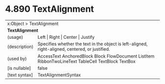 <html dir="LTR" xmlns:mshelp="http://msdn.microsoft.com/mshelp" xmlns:ddue="http://ddue.schemas.microsoft.com/authoring/2003/5" xmlns:xlink="http://www.w3.org/1999/xlink" xmlns:tool="http://www.microsoft.com/tooltip">

<body>
 <input type="hidden" id="userDataCache" class="userDataStyle">
 <input type="hidden" id="hiddenScrollOffset">
 <img id="dropDownImage" style="display:none; height:0; width:0;" src="../local/drpdown.gif">
 <img id="dropDownHoverImage" style="display:none; height:0; width:0;" src="../local/drpdown_orange.gif">
 <img id="collapseImage" style="display:none; height:0; width:0;" src="../local/collapse.gif">
 <img id="expandImage" style="display:none; height:0; width:0;" src="../local/exp.gif">
 <img id="collapseAllImage" style="display:none; height:0; width:0;" src="../local/collall.gif">
 <img id="expandAllImage" style="display:none; height:0; width:0;" src="../local/expall.gif">
 <img id="copyImage" style="display:none; height:0; width:0;" src="../local/copycode.gif">
 <img id="copyHoverImage" style="display:none; height:0; width:0;" src="../local/copycodeHighlight.gif">
 <div id="header"><h1 class="heading">4.890 TextAlignment</h1></div>

 <div id="mainSection">
 <div id="mainBody">
 <div id="allHistory" class="saveHistory" onsave="saveAll()" onload="loadAll()"></div>
 <p xmlns:wsd="http://wsdev.schemas.microsoft.com/authoring/2008/2" xmlns:msxsl="urn:schemas-microsoft-com:xslt" xmlns:script="urn:script" xmlns:build="urn:build">
 </p>
 <div id="sectionSection0" class="section" name="collapseableSection">
 <content xmlns="http://ddue.schemas.microsoft.com/authoring/2003/5" xmlns:wsd="http://wsdev.schemas.microsoft.com/authoring/2008/2" xmlns:msxsl="urn:schemas-microsoft-com:xslt" xmlns:script="urn:script" xmlns:build="urn:build">
 </content>
 </div>
 <div id="sectionSection1" class="section" name="collapseableSection">
 <content xmlns="http://ddue.schemas.microsoft.com/authoring/2003/5" xmlns:wsd="http://wsdev.schemas.microsoft.com/authoring/2008/2" xmlns:msxsl="urn:schemas-microsoft-com:xslt" xmlns:script="urn:script" xmlns:build="urn:build">
 <table class="ProtocolAuthoredTable" xmlns="">
 <tr><td colspan="2">
<mshelp:link keywords="c0d383e4-fcdb-4546-a06b-81c262fe2a5e" tabindex="0">x:Object</mshelp:link> &gt; <mshelp:link keywords="fa7005d0-49c8-4d03-a054-51c3c8b8675e" tabindex="0">TextAlignment</mshelp:link> </td>
 </tr>
 <tr><td colspan="2">
 <b>TextAlignment</b> </td>
 </tr>
 <tr><td><div class="indent0">(usage)</div></td>
 <td><mshelp:link keywords="9e79932d-f45e-4bc6-b72b-7e114caa2393" tabindex="0">Left</mshelp:link> | <mshelp:link keywords="9e79932d-f45e-4bc6-b72b-7e114caa2393" tabindex="0">Right</mshelp:link> | <mshelp:link keywords="9e79932d-f45e-4bc6-b72b-7e114caa2393" tabindex="0">Center</mshelp:link> | <mshelp:link keywords="9e79932d-f45e-4bc6-b72b-7e114caa2393" tabindex="0">Justify</mshelp:link></td>
 </tr>
 <tr><td><div class="indent0">(description)</div></td>
 <td>Specifies whether the text in the object is left-aligned, right-aligned, centered, or justified.</td>
 </tr>
 <tr><td><div class="indent0">(used by)</div></td>
 <td><mshelp:link keywords="631e8114-1c76-41f2-a845-5cee854c57de" tabindex="0">AccessText</mshelp:link> <mshelp:link keywords="7750e2a6-0942-4023-b70f-8cef421a1176" tabindex="0">AnchoredBlock</mshelp:link> <mshelp:link keywords="c77175ee-2b52-4381-818f-44a71d783b0b" tabindex="0">Block</mshelp:link> <mshelp:link keywords="3fea3be5-cbcf-4710-9568-c39ec85b9a9f" tabindex="0">FlowDocument</mshelp:link> <mshelp:link keywords="ed119740-6619-42ba-a509-f0b9fad628c4" tabindex="0">ListItem</mshelp:link> <mshelp:link keywords="f88aa048-3c74-4926-8fb1-d379f5ef0a0a" tabindex="0">RibbonTwoLineText</mshelp:link> <mshelp:link keywords="76e5a07b-7822-42dc-9157-9390fb66a3d5" tabindex="0">TableCell</mshelp:link> <mshelp:link keywords="e7787ba9-d353-40e0-9ec9-963f57ef85f9" tabindex="0">TextBlock</mshelp:link> <mshelp:link keywords="e4ef4540-bcd7-47a1-a821-449071f59fb9" tabindex="0">TextBox</mshelp:link></td>
 </tr>
 <tr><td><div class="indent0">[is nullable]</div></td>
 <td>false</td>
 </tr>
 <tr><td><div class="indent0">[text syntax]</div></td>
 <td><mshelp:link keywords="9e79932d-f45e-4bc6-b72b-7e114caa2393" tabindex="0">TextAlignmentSyntax</mshelp:link></td>
 </tr>
</table>
 </content>
 </div>
 <!--[if gte IE 5]>
 <tool:tip element="languageFilterToolTip" avoidmouse="false"/>
 <![endif]-->
 </div>
 <a name="feedback"></a><span></span>
 </div>
</body></html>
